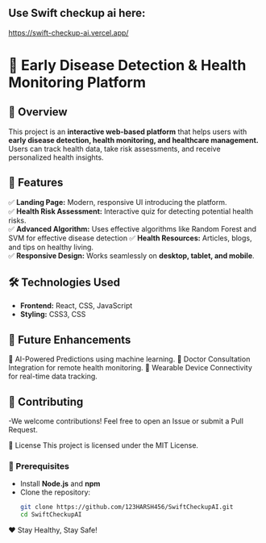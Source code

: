 ## Use Swift checkup ai here:
https://swift-checkup-ai.vercel.app/

# 🏥 Early Disease Detection & Health Monitoring Platform  

## 📖 Overview  
This project is an **interactive web-based platform** that helps users with **early disease detection, health monitoring, and healthcare management.** Users can track health data, take risk assessments, and receive personalized health insights.  

## 🌟 Features  
✅ **Landing Page:** Modern, responsive UI introducing the platform.    
✅ **Health Risk Assessment:** Interactive quiz for detecting potential health risks.  
✅ **Advanced Algorithm:** Uses effective algorithms like Random Forest and SVM for effective disease detection
✅ **Health Resources:** Articles, blogs, and tips on healthy living.  
✅ **Responsive Design:** Works seamlessly on **desktop, tablet, and mobile**.  

## 🛠️ Technologies Used  
- **Frontend:** React, CSS, JavaScript  
- **Styling:** CSS3, CSS  

## 🌟 Future Enhancements
🔹 AI-Powered Predictions using machine learning.
🔹 Doctor Consultation Integration for remote health monitoring.
🔹 Wearable Device Connectivity for real-time data tracking.

## 🌟 Contributing
-We welcome contributions! Feel free to open an Issue or submit a Pull Request.

📜 License
This project is licensed under the MIT License.

### 🔧 Prerequisites  
- Install **Node.js** and **npm**  
- Clone the repository:  
  ```sh
  git clone https://github.com/123HARSH456/SwiftCheckupAI.git
  cd SwiftCheckupAI

❤️ Stay Healthy, Stay Safe!
